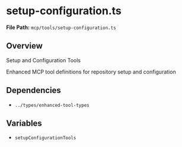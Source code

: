 # setup-configuration.ts

**File Path:** `mcp/tools/setup-configuration.ts`

## Overview

Setup and Configuration Tools

Enhanced MCP tool definitions for repository setup and configuration

## Dependencies

- `../types/enhanced-tool-types`

## Variables

- `setupConfigurationTools`

